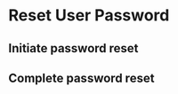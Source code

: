 # Reset User Password

## Initiate password reset
<api-endpoint openapi-path="../../../../cat-php-api_openapi.json" endpoint="/api/v1/users/passwordReset" method="POST" />

## Complete password reset
<api-endpoint openapi-path="../../../../cat-php-api_openapi.json" endpoint="/api/v1/users/passwordReset" method="PUT" />
